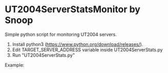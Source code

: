 # UT2004ServerStatsMonitor by Snoop
Simple python script for monitoring UT2004 servers.
1. Install python3 (https://www.python.org/download/releases/).
2. Edit TARGET_SERVER_ADDRESS variable inside UT2004ServerStats.py
3. Run "UT2004ServerStats.py"

Example:
